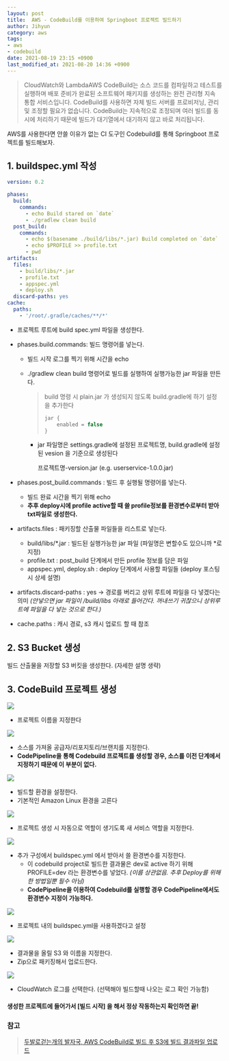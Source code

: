 ```yaml
---
layout: post
title:  AWS - CodeBuild를 이용하여 Springboot 프로젝트 빌드하기
author: Jihyun
category: aws
tags:
- aws
- codebuild
date: 2021-08-19 23:15 +0900
last_modified_at: 2021-08-20 14:36 +0900
---
```


> CloudWatch와 LambdaAWS CodeBuild는 소스 코드를 컴파일하고 테스트를 실행하며 배포 준비가 완료된 소프트웨어 패키지를 생성하는 완전 관리형 지속 통합 서비스입니다. CodeBuild를 사용하면 자체 빌드 서버를 프로비저닝, 관리 및 조정할 필요가 없습니다. CodeBuild는 지속적으로 조정되며 여러 빌드를 동시에 처리하기 때문에 빌드가 대기열에서 대기하지 않고 바로 처리됩니다.



AWS를 사용한다면 안쓸 이유가 없는 CI 도구인 Codebuild를 통해 Springboot 프로젝트를 빌드해보자.



## 1. buildspec.yml 작성

```yaml
version: 0.2 

phases:
  build: 
    commands:
      - echo Build stared on `date`
      - ./gradlew clean build
  post_build: 
    commands:
      - echo $(basename ./build/libs/*.jar) Build completed on `date`
      - echo $PROFILE >> profile.txt
      - pwd
artifacts:
  files:
    - build/libs/*.jar
    - profile.txt
    - appspec.yml
    - deploy.sh
  discard-paths: yes
cache:
  paths:
    - '/root/.gradle/caches/**/*'
```

- 프로젝트 루트에 build spec.yml 파일을 생성한다.

- phases.build.commands: 빌드 명령어를 넣는다.

  - 빌드 시작 로그를 찍기 위해 시간을 echo

  - ./gradlew clean build 명령어로 빌드를 실행하여 실행가능한 jar 파일을 만든다.

    > build 명령 시 plain.jar 가 생성되지 않도록 build.gradle에 하기 설정을 추가한다
    >
    > ```groovy
    > jar {
    >     enabled = false
    > }
    > ```

    - jar 파일명은 settings.gradle에 설정된 프로젝트명, build.gradle에 설정된 vesion 을 기준으로 생성된다

      프로젝트명-version.jar (e.g. userservice-1.0.0.jar)

- phases.post_build.commands : 빌드 후 실행될 명령어를 넣는다.

  - 빌드 완료 시간을 찍기 위해 echo
  - **추후 deploy시에 profile active할 때 쓸 profile정보를 환경변수로부터 받아 txt파일로 생성한다.**

- artifacts.files : 패키징할 산출물 파일들을 리스트로 넣는다.

  - build/libs/*.jar : 빌드된 실행가능한 jar 파일 (파일명은 변할수도 있으니까 *로 지정)
  - profile.txt : post_build 단계에서 만든 profile 정보를 담은 파일
  - appspec.yml, deploy.sh : deploy 단계에서 사용할 파일들 (deploy 포스팅 시 상세 설명)

- artifacts.discard-paths : yes -> 경로를 버리고 상위 루트에 파일을 다 넣겠다는 의미 *(안넣으면 jar 파일이 /build/libs 아래로 들어간다. 꺼내쓰기 귀찮으니 상위루트에 파일을 다 넣는 것으로 한다.)*

- cache.paths : 캐시 경로, s3 캐시 업로드 할 때 참조



## 2. S3 Bucket 생성

빌드 산출물을 저장할 S3 버킷을 생성한다. (자세한 설명 생략)



## 3. CodeBuild 프로젝트 생성

![](https://jihyun416.github.io/assets/aws_2_1.png)

- 프로젝트 이름을 지정한다

![](https://jihyun416.github.io/assets/aws_2_2.png)

- 소스를 가져올 공급자/리포지토리/브랜치를 지정한다.
- **CodePipeline을 통해 Codebuild 프로젝트를 생성할 경우, 소스를 이전 단계에서 지정하기 때문에 이 부분이 없다.**

![](https://jihyun416.github.io/assets/aws_2_3.png)

- 빌드할 환경을 설정한다.
- 기본적인 Amazon Linux 환경을 고른다

![](https://jihyun416.github.io/assets/aws_2_4.png)

- 프로젝트 생성 시 자동으로 역할이 생기도록 새 서비스 역할을 지정한다.

![](https://jihyun416.github.io/assets/aws_2_5.png)

- 추가 구성에서 buildspec.yml 에서 받아서 쓸 환경변수를 지정한다.
  - 이 codebuild project로 빌드한 결과물은 dev로 active 하기 위해 PROFILE=dev 라는 환경변수를 넣었다. *(이름 상관없음. 추후 Deploy를 위해 한 방법일뿐 필수 아님)*
  - **CodePipeline을 이용하여 Codebuild를 실행할 경우 CodePipeline에서도 환경변수 지정이 가능하다.**

![](https://jihyun416.github.io/assets/aws_2_6.png)

- 프로젝트 내의 buildspec.yml을 사용하겠다고 설정

![](https://jihyun416.github.io/assets/aws_2_7.png)

- 결과물을 올릴 S3 와 이름을 지정한다.
- Zip으로 패키징해서 업로드한다.

![](https://jihyun416.github.io/assets/aws_2_8.png)

- CloudWatch 로그를 선택한다. (선택해야 빌드할때 나오는 로그 확인 가능함)



#### 생성한 프로젝트에 들어가서 [빌드 시작] 을 해서 정상 작동하는지 확인하면 끝!







### 참고

> [두발로걷는개의 발자국, AWS CodeBuild로 빌드 후 S3에 빌드 결과파일 업로드](https://twofootdog.tistory.com/37)

